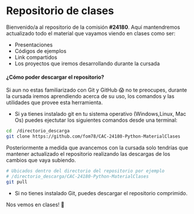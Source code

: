 # Repositorio de clases 

Bienvenido/a al repositorio de la comisión **#24180**. Aquí mantendremos actualizado todo el material que vayamos viendo en clases como ser:
- Presentaciones
- Códigos de ejemplos
- Link compartidos
- Los proyectos que iremos desarrollando durante la cursada


#### ¿Cómo poder descargar el repositorio?

Si aun no estas familiarizado con Git y GitHub 😱 no te preocupes, durante la cursada iremos aprendiendo acerca de su uso, los comandos y las utilidades que provee esta herramienta. 
- Si ya tienes instalado git en tu sistema operativo (Windows,Linux, Mac Os) puedes ejectutar los siguientes comandos desde una terminal:

```bash
cd  /directorio_descarga
git clone https://github.com/fom78/CAC-24180-Python-MaterialClases
```
Posteriormente a medida que avancemos con la cursada solo tendrías que mantener actualizado el repositorio realizando las descargas de los cambios que vaya subiendo.

```bash
# Ubicados dentro del directorio del repositorio por ejemplo 
# /directorio_descarga/CAC-24180-Python-MaterialClases
git pull
```
- Si no tienes instalado Git, puedes descargar el repositorio comprimido.

Nos vemos en clases! 🐍
